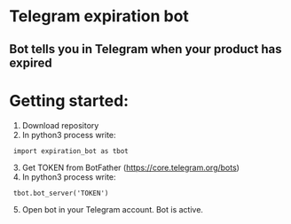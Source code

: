 # Telegram expiration bot
<h2> Bot tells you in Telegram when your product has expired </h2>

<h1>Getting started: </h1>

1. Download repository
2. In python3 process write:
<pre><code> import expiration_bot as tbot </code></pre>

3. Get TOKEN from BotFather (https://core.telegram.org/bots)
4. In python3 process write:
<pre><code> tbot.bot_server('TOKEN') </code></pre>

5. Open bot in your Telegram account. Bot is active.
